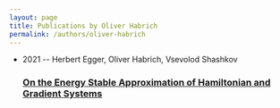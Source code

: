 ```yaml
---
layout: page
title: Publications by Oliver Habrich
permalink: /authors/oliver-habrich
---
```


<ul class="post-list">
<li><span class='post-meta'>2021 -- Herbert Egger, Oliver Habrich, Vsevolod Shashkov</span><h3><a class='post-link' href="{{ site.baseurl }}/on-the-energy-stable-approximation-of-hamiltonian-and-gradient-systems">On the Energy Stable Approximation of Hamiltonian and Gradient Systems</a></h3></li>

</ul>

